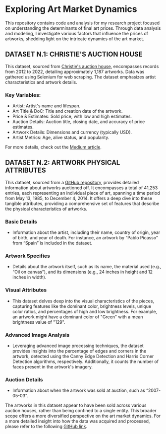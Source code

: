 # Exploring Art Market Dynamics
This repository contains code and analysis for my research project focused on understanding the determinants of final art prices. Through data analysis and modeling, I investigate various factors that influence the prices of artworks, shedding light on the intricate dynamics of the art market.

## DATASET N.1: CHRISTIE'S AUCTION HOUSE
This dataset, sourced from [Christie's auction house](https://github.com/georgiecoetzer/What-Makes-Art-Valuable/tree/main), encompasses records from 2012 to 2022, detailing approximately 1,187 artworks. Data was gathered using Selenium for web scraping. The dataset emphasizes artist characteristics and artwork details.

### Key Variables:
- Artist: Artist's name and lifespan.
- Art Title & DoC: Title and creation date of the artwork.
- Price & Estimates: Sold price, with low and high estimates.
- Auction Details: Auction title, closing date, and accuracy of price estimates.
- Artwork Details: Dimensions and currency (typically USD).
- Artist Metrics: Age, alive status, and popularity.


For more details, check out the [Medium article](https://medium.com/@gcoetzer/what-makes-art-valuable-data-scraping-and-exploratory-data-visualizations-82966b218a07).


## DATASET N.2: ARTWORK PHYSICAL ATTRIBUTES 
This dataset, sourced from a [GitHub repository](https://github.com/jasonshi10/art_auction_valuation/tree/master), provides detailed information about artworks auctioned off. It encompasses a total of 41,253 entries, each representing an individual piece of art, spanning a time period from May 13, 1985, to December 4, 2014. It offers a deep dive into these tangible attributes, providing a comprehensive set of features that describe the physical characteristics of artworks.

### Basic Details
- Information about the artist, including their name, country of origin, year of birth, and year of death. For instance, an artwork by “Pablo Picasso” from “Spain” is included in the dataset.
### Artwork Specifies
- Details about the artwork itself, such as its name, the material used (e.g., “Oil on canvas”), and its dimensions (e.g., 24 inches in height and 12 inches in width).
### Visual Attributes
- This dataset delves deep into the visual characteristics of the pieces, capturing features like the dominant color, brightness levels, unique color ratios, and percentages of high and low brightness. For example, an artwork might have a dominant color of "Green" with a mean brightness value of "129".
### Advanced Image Analysis
- Leveraging advanced image processing techniques, the dataset provides insights into the percentage of edges and corners in the artwork, detected using the Canny Edge Detection and Harris Corner Detection algorithms, respectively. Additionally, it counts the number of faces present in the artwork's imagery.
### Auction Details
- Information about when the artwork was sold at auction, such as “2007-05-03”.

The artworks in this dataset appear to have been sold across various auction houses, rather than being confined to a single entity. This broader scope offers a more diversified perspective on the art market dynamics. For a more detailed insight into how the data was acquired and processed, please refer to the following [GitHub link](https://github.com/ahmedhosny/theGreenCanvas/blob/gh-pages/ImageProcessing1210.ipynb).
